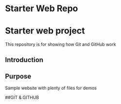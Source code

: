 # Starter Web Repo
# Starter web project
This repository is for showing how Git and GitHub work
## Introduction
## Purpose

Sample website with plenty of files for demos

##GIT & GITHUB
